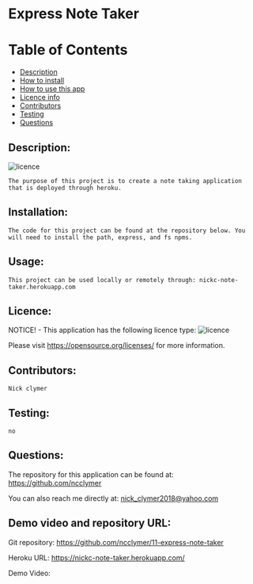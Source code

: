 
  # Express Note Taker
  
  # Table of Contents
  
  - [Description](#Description)
  - [How to install](#Installation)
  - [How to use this app](#Usage)
  - [Licence info](#Licence)
  - [Contributors](#Contributors)
  - [Testing](#Testing)
  - [Questions](#Questions)
  
  ## Description:
  ![licence](https://img.shields.io/badge/License-MIT-blue.svg "Licence Badge")

    The purpose of this project is to create a note taking application that is deployed through heroku.

  ## Installation:
    The code for this project can be found at the repository below. You will need to install the path, express, and fs npms.

  ## Usage:
    This project can be used locally or remotely through: nickc-note-taker.herokuapp.com

  ## Licence:
  NOTICE! - This application has the following licence type: ![licence](https://img.shields.io/badge/License-MIT-blue.svg "Licence Badge")

  Please visit https://opensource.org/licenses/ for more information.

  ## Contributors:
    Nick clymer

  ## Testing:
    no
    
  ## Questions:
  The repository for this application can be found at: https://github.com/ncclymer

  You can also reach me directly at: nick_clymer2018@yahoo.com

  ## Demo video and repository URL:
  Git repository: https://github.com/ncclymer/11-express-note-taker

  Heroku URL: https://nickc-note-taker.herokuapp.com/

  Demo Video: 